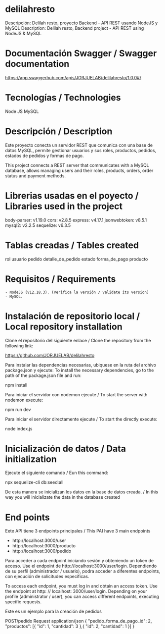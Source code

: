 # delilahresto
Descripción: Delilah resto, proyecto Backend - API REST usando NodeJS y MySQL
Description: Delilah resto, Backend project - API REST using NodeJS & MySQL

# Documentación Swagger / Swagger documentation
https://app.swaggerhub.com/apis/JORJUELAB/delilahresto/1.0.0#/

# Tecnologías / Technologies 
Node JS
MySQL


# Descripción / Description
Este proyecto conecta un servidor REST que comunica con una base de dátos MySQL, permite gestionar usuarios y sus roles, productos, pedidos, estados de pedidos y formas de pago.

This project connects a REST server that communicates with a MySQL database, allows managing users and their roles, products, orders, order status and payment methods.

#  Librerias usadas en el poyecto / Libraries used in the project 

body-parser: v1.19.0
cors: v2.8.5
express: v4.17.1 
jsonwebtoken: v8.5.1
mysql2: v2.2.5
sequelize: v6.3.5

#  Tablas creadas / Tables created 

rol
usuario
pedido
detalle_de_pedido
estado
forma_de_pago
producto


# Requisitos / Requirements

    - NodeJS (v12.18.3). (Verifica la versión / validate its version)
    - MySQL.

# Instalación de repositorio local /  Local repository installation

Clone el repositorio del siguiente enlace / Clone the repository from the following link:

https://github.com/JORJUELAB/delilahresto

Para instalar las dependencias necesarias, ubiquese en la ruta del archivo package.json y ejecute:
To install the necessary dependencies, go to the path of the package.json file and run:

npm install

Para iniciar el servidor con nodemon ejecute / To start the server with nodemon execute:

npm run dev

Para iniciar el servidor directamente ejecute / To start the directly execute:

node index.js


# Inicialización de datos / Data initialization

Ejecute el siguiente comando / Eun this command:

npx sequelize-cli db:seed:all

De esta manera se inicializan los datos en la base de datos creada.  / In this way you will inicializate the data in the database created

# End points

Eete API tiene 3 endpoints principales / This PAI have 3 main endpoints

- http://localhost:3000/user
- http://localhost:3000/producto
- http://localhost:3000/pedido

Para acceder a cada endpoint iniciando sesión y obteniendo un token de acceso.
Use el endpoint de http://localhost:3000/user/login. 
Dependiendo de su perfil (administrador / usuario), podra acceder a diferentes endpoints, con ejecución de solicitudes específicas. 

To access each endpoint, you must log in and obtain an access token.
Use the endpoint at http: // localhost: 3000/user/login. 
Depending on your profile (administrator / user), you can access different endpoints, executing specific requests.

Este es un ejemplo para la creación de pedidos

POST/pedido Request application/json
{
    "pedido_forma_de_pago_id": 2,
    "productos": [{
        "id": 1,
        "cantidad": 3
    },{
        "id": 2,
        "cantidad": 1
    }]
}